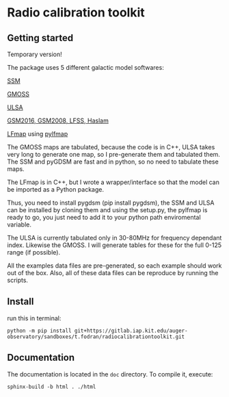 # Radio calibration toolkit


## Getting started

Temporary version!

The package uses 5 different galactic model softwares:

[SSM](http://tianlai.bao.ac.cn/~huangqizhi/)

[GMOSS](https://github.com/mayurisrao/GMOSS)

[ULSA](https://github.com/Yanping-Cong/ULSA/tree/v2.0)

[GSM2016, GSM2008, LFSS, Haslam](https://github.com/telegraphic/pygdsm)

[LFmap](http://www.astro.umd.edu/~emilp/LFmap/LFmap_1.0.tar) using [pylfmap](https://github.com/F-Tomas/pylfmap)


The GMOSS maps are tabulated, because the code is in C++, ULSA takes very long to generate one map, so I pre-generate them and tabulated them. The SSM and pyGDSM are fast and in python, so no need to tabulate these maps.

The LFmap is in C++, but I wrote a wrapper/interface so that the model can be imported as a Python package.

Thus, you need to install pygdsm (pip install pygdsm), the SSM and ULSA can be installed by cloning them and using the setup.py, the pylfmap is ready to go, you just need to add it to your python path enviromental variable.

The ULSA is currently tabulated only in 30-80MHz for frequency dependant index. Likewise the GMOSS. I will generate tables for these for the full 0-125 range (if possible).

All the examples data files are pre-generated, so each example should work out of the box. Also, all of these data files can be reproduce by running the scripts.


## Install

run this in terminal:

`python -m pip install git+https://gitlab.iap.kit.edu/auger-observatory/sandboxes/t.fodran/radiocalibrationtoolkit.git`

## Documentation

The documentation is located in the `doc` directory. To compile it, execute: 

`sphinx-build -b html . ./html`

